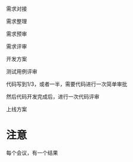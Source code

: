 
需求对接

需求整理

需求预审

需求评审

开发方案

测试用例评审

代码写到1/3，或者一半，需要代码进行一次简单审批

然后代码开发完成后，进行一次代码评审

上线方案



# 注意
每个会议，有一个结果


























